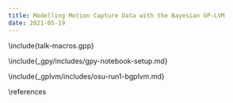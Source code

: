 ```yaml
---
title: Modelling Motion Capture Data with the Bayesian GP-LVM
date: 2021-05-19
---
```



\include{talk-macros.gpp}

\include{_gpy/includes/gpy-notebook-setup.md}

\include{_gplvm/includes/osu-run1-bgplvm.md}

\references
